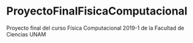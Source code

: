 # ProyectoFinalFisicaComputacional
Proyecto final del curso Física Computacional 2019-1 de la Facultad de Ciencias UNAM
